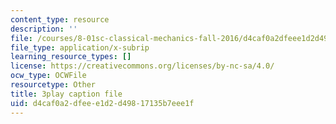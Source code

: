 ```yaml
---
content_type: resource
description: ''
file: /courses/8-01sc-classical-mechanics-fall-2016/d4caf0a2dfeee1d2d49817135b7eee1f_RX88J2e4W0M.srt
file_type: application/x-subrip
learning_resource_types: []
license: https://creativecommons.org/licenses/by-nc-sa/4.0/
ocw_type: OCWFile
resourcetype: Other
title: 3play caption file
uid: d4caf0a2-dfee-e1d2-d498-17135b7eee1f
---
```

